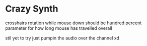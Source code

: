# Crazy Synth

crosshairs rotation while mouse down should be hundred percent
parameter for how long mouse has travelled overall

stil yet to try just pumpin the audio over the channel xd